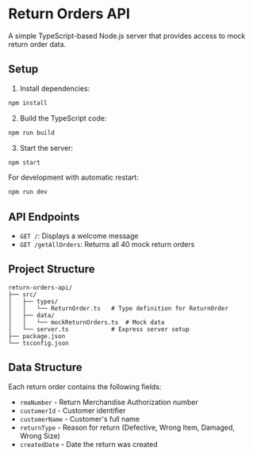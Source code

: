 # Return Orders API

A simple TypeScript-based Node.js server that provides access to mock return order data.

## Setup

1. Install dependencies:
```bash
npm install
```

2. Build the TypeScript code:
```bash
npm run build
```

3. Start the server:
```bash
npm start
```

For development with automatic restart:
```bash
npm run dev
```

## API Endpoints

- `GET /`: Displays a welcome message
- `GET /getAllOrders`: Returns all 40 mock return orders

## Project Structure

```
return-orders-api/
├── src/
│   ├── types/
│   │   └── ReturnOrder.ts   # Type definition for ReturnOrder
│   ├── data/
│   │   └── mockReturnOrders.ts  # Mock data
│   └── server.ts            # Express server setup
├── package.json
└── tsconfig.json
```

## Data Structure

Each return order contains the following fields:
- `rmaNumber` - Return Merchandise Authorization number
- `customerId` - Customer identifier
- `customerName` - Customer's full name
- `returnType` - Reason for return (Defective, Wrong Item, Damaged, Wrong Size)
- `createdDate` - Date the return was created